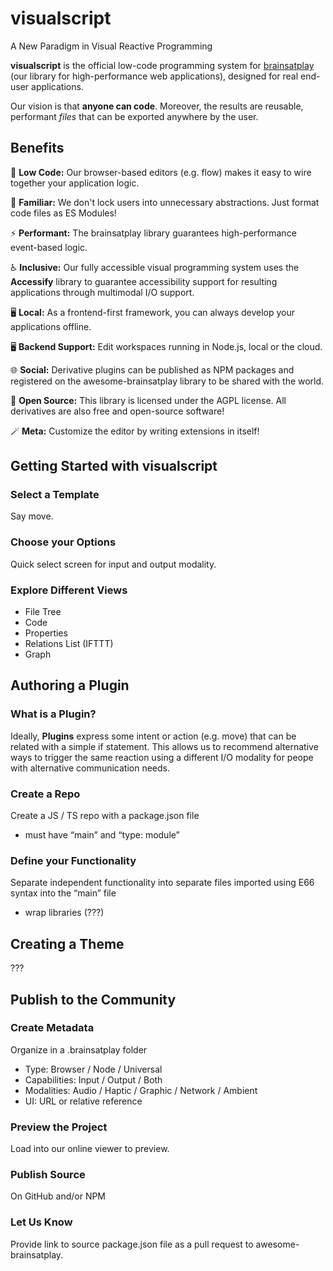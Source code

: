 # visualscript
A New Paradigm in Visual Reactive Programming

**visualscript** is the official low-code programming system for [brainsatplay](https://github.com/brainsatplay/brainsatplay) (our library for high-performance web applications), designed for real end-user applications.

Our vision is that **anyone can code**. Moreover, the results are reusable, performant *files* that can be exported anywhere by the user.

## Benefits
🔮 **Low Code:** Our browser-based editors (e.g. flow) makes it easy to wire together your application logic.

🧩 **Familiar:** We don't lock users into unnecessary abstractions. Just format code files as ES Modules!

⚡ **Performant:** The brainsatplay library guarantees high-performance event-based logic.

♿ **Inclusive:** Our fully accessible visual programming system uses the **Accessify** library to guarantee accessibility support for resulting applications through multimodal I/O support.

🖥️ **Local:** As a frontend-first framework, you can always develop your applications offline.

🖥️ **Backend Support:** Edit workspaces running in Node.js, local or the cloud.

🌐 **Social:** Derivative plugins can be published as NPM packages and registered on the awesome-brainsatplay library to be shared with the world.

📜 **Open Source:** This library is licensed under the AGPL license. All derivatives are also free and open-source software!

🪄 **Meta:** Customize the editor by writing extensions in itself!

## Getting Started with visualscript
### Select a Template
Say move.

### Choose your Options
Quick select screen for input and output modality.

### Explore Different Views
- File Tree
- Code
- Properties
- Relations List (IFTTT)
- Graph


## Authoring a Plugin
### What is a Plugin?
Ideally, **Plugins** express some intent or action (e.g. move) that can be related with a simple if statement. This allows us to recommend alternative ways to trigger the same reaction using a different I/O modality for peope with alternative communication needs.

### Create a Repo
Create a JS / TS repo with a package.json file
- must have “main” and “type: module”

### Define your Functionality
Separate independent functionality into separate files imported using E66 syntax into the “main” file
- wrap libraries (???)

## Creating a Theme
???

## Publish to the Community
### Create Metadata
Organize in a .brainsatplay folder
- Type: Browser / Node / Universal
- Capabilities: Input / Output / Both
- Modalities: Audio / Haptic / Graphic / Network / Ambient
- UI: URL or relative reference

### Preview the Project
Load into our online viewer to preview.

### Publish Source
On GitHub and/or NPM

### Let Us Know
Provide link to source package.json file as a pull request to awesome-brainsatplay.